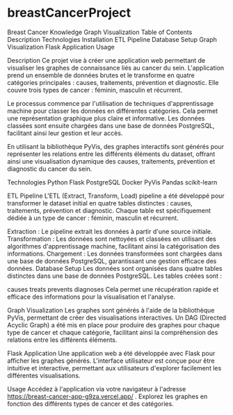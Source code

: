 # breastCancerProject
Breast Cancer Knowledge Graph Visualization
Table of Contents
Description
Technologies
Installation
ETL Pipeline
Database Setup
Graph Visualization
Flask Application
Usage


Description
Ce projet vise à créer une application web permettant de visualiser les graphes de connaissance liés au cancer du sein. L'application prend un ensemble de données brutes et le transforme en quatre catégories principales : causes, traitements, prévention et diagnostic. Elle couvre trois types de cancer : féminin, masculin et récurrent.

Le processus commence par l'utilisation de techniques d'apprentissage machine pour classer les données en différentes catégories. Cela permet une représentation graphique plus claire et informative. Les données classées sont ensuite chargées dans une base de données PostgreSQL, facilitant ainsi leur gestion et leur accès.

En utilisant la bibliothèque PyVis, des graphes interactifs sont générés pour représenter les relations entre les différents éléments du dataset, offrant ainsi une visualisation dynamique des causes, traitements, prévention et diagnostic du cancer du sein.

Technologies
Python
Flask
PostgreSQL
Docker
PyVis
Pandas
scikit-learn

ETL Pipeline
L'ETL (Extract, Transform, Load) pipeline a été développé pour transformer le dataset initial en quatre tables distinctes : causes, traitements, prévention et diagnostic. Chaque table est spécifiquement dédiée à un type de cancer : féminin, masculin et récurrent.

Extraction : Le pipeline extrait les données à partir d'une source initiale.
Transformation : Les données sont nettoyées et classées en utilisant des algorithmes d'apprentissage machine, facilitant ainsi la catégorisation des informations.
Chargement : Les données transformées sont chargées dans une base de données PostgreSQL, garantissant une gestion efficace des données.
Database Setup
Les données sont organisées dans quatre tables distinctes dans une base de données PostgreSQL. Les tables créées sont :

causes
treats
prevents
diagnoses
Cela permet une récupération rapide et efficace des informations pour la visualisation et l'analyse.

Graph Visualization
Les graphes sont générés à l'aide de la bibliothèque PyVis, permettant de créer des visualisations interactives. Un DAG (Directed Acyclic Graph) a été mis en place pour produire des graphes pour chaque type de cancer et chaque catégorie, facilitant ainsi la compréhension des relations entre les différents éléments.

Flask Application
Une application web a été développée avec Flask pour afficher les graphes générés. L'interface utilisateur est conçue pour être intuitive et interactive, permettant aux utilisateurs d'explorer facilement les différentes visualisations.

Usage
Accédez à l'application via votre navigateur à l'adresse https://breast-cancer-app-g9za.vercel.app/ .
Explorez les graphes en fonction des différents types de cancer et des catégories.


